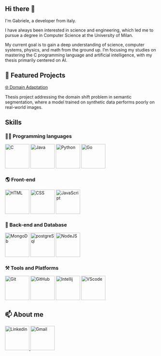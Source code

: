 <script src="https://unpkg.com/@lottiefiles/dotlottie-wc@0.6.2/dist/dotlottie-wc.js" type="module"></script>
<dotlottie-wc src="https://lottie.host/1a0abe10-2ae5-42f8-a8cc-c2d77729e519/LziXSl7Fv8.lottie" style="width: 300px;height: 300px" speed="1" autoplay loop></dotlottie-wc>

## Hi there 👋

I'm Gabriele, a developer from italy.

I have always been interested in science and engineering, which led me to pursue a degree in Computer Science at the University of Milan.

My current goal is to gain a deep understanding of science, computer systems, physics, and math from the ground up.
I’m focusing my studies on mastering the C programming language and artificial intelligence, with my thesis primarily centered on AI.

## 🚀 Featured Projects

[🌐 Domain Adaptation](https://github.com/aislabunimi/domain.adaptation.3D)

Thesis project addressing the domain shift problem in semantic segmentation, where a model trained on synthetic data performs poorly on real-world images.

## Skills

### 👨‍💻 Programming languages

<p align="left">
  <img src="https://github.com/bablubambal/All_logo_and_pictures/blob/main/programming%20languages/c.svg" height="80" width="80" alt="C">
  <img src="https://github.com/bablubambal/All_logo_and_pictures/blob/main/programming%20languages/java.svg" height="80" width="80" alt="Java">
  <img src="https://github.com/bablubambal/All_logo_and_pictures/blob/main/programming%20languages/python.svg" height="80" width="80" alt="Python">
  <img src="https://github.com/bablubambal/All_logo_and_pictures/blob/main/programming%20languages/go.svg" height="80" width="80" alt="Go">
</p>

### 🌎 Front-end

<p align="left">
  <img src="https://github.com/bablubambal/All_logo_and_pictures/blob/main/others/html.svg" height="80" width="80" alt="HTML">
  <img src="https://github.com/bablubambal/All_logo_and_pictures/blob/main/others/css.svg" height="80" width="80" alt="CSS">
  <img src="https://github.com/bablubambal/All_logo_and_pictures/blob/main/programming%20languages/javascript.svg" height="80" width="80" alt="JavaScript">
</p>

### 💾 Back-end and Database

<p align="left">
  <img src="https://github.com/bablubambal/All_logo_and_pictures/blob/main/databases/mongodb.svg" height="80" width="80" alt="MongoDb">
  <img src="https://github.com/bablubambal/All_logo_and_pictures/blob/main/databases/postgresql.svg" height="80" width="80" alt="postgreSql">
  <img src="https://github.com/bablubambal/All_logo_and_pictures/blob/main/frameworks/nodejs.svg" height="80" width="80" alt="NodeJS">
</p>

### ⚒ Tools and Platforms

<p align="left">
    <img src="https://github.com/bablubambal/All_logo_and_pictures/blob/main/others/git.svg" height="80" width="80" alt="Git">
    <img src="https://github.com/bablubambal/All_logo_and_pictures/blob/main/cloud/github.svg" height="80" width="80" alt="GitHub">
    <img src="https://github.com/bablubambal/All_logo_and_pictures/blob/main/ides/intellij.svg" height="80" width="80" alt="Intellij">
    <img src="https://github.com/bablubambal/All_logo_and_pictures/blob/main/text%20editors/vscode.svg" height="80" width="80" alt="VScode">
</p>

## 📫 About me

<p align="left">
    <a href="https://www.linkedin.com/in/gabriele-colombo-252742286/">
      <img src="https://github.com/bablubambal/All_logo_and_pictures/blob/main/social%20icons/linkedin.svg" height="80" width="80" alt="Linkedin">
    </a>
    <a href="mailto:colombogabriele0303@gmail.com">
      <img src="https://github.com/bablubambal/All_logo_and_pictures/blob/main/social%20icons/gmail.svg" height="80" width="80" alt="Gmail">
    </a>
</p>
